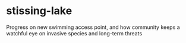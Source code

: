 # stissing-lake
Progress on new swimming access point, and how community keeps a watchful eye on invasive species and long-term threats

